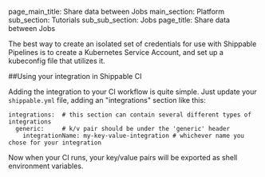 page_main_title: Share data between Jobs
main_section: Platform
sub_section: Tutorials
sub_sub_section: Jobs
page_title: Share data between Jobs

The best way to create an isolated set of credentials for use with Shippable Pipelines is to create a Kubernetes Service Account, and set up a kubeconfig file that utilizes it.

##Using your integration in Shippable CI

Adding the integration to your CI workflow is quite simple.  Just update your `shippable.yml` file, adding an "integrations" section like this:
```
integrations:  # this section can contain several different types of integrations
  generic:     # k/v pair should be under the 'generic' header
    integrationName: my-key-value-integration # whichever name you chose for your integration
```

Now when your CI runs, your key/value pairs will be exported as shell environment variables.